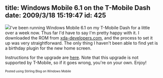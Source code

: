 title: Windows Mobile 6.1 on the T-Mobile Dash
date: 2009/3/18 15:19:47
id: 425
---
[![](http://www.s-church.net/journal_images/StirlingBlog/Screen03.jpg)](http://www.s-church.net/journal_images/StirlingBlog/Screen03.jpg)I've been running Windows Mobile 6.1 on my T-Mobile Dash for a little over a week now. Thus far I'd have to say I'm pretty happy with it. I downloaded the ROM from [xda-developers.com](http://www.xda-developers.com/), and the process to set it up was very straightforward. The only thing I haven't been able to find yet is a birthday plugin for the new home screen.

Instructions for the upgrade are [here](http://forum.xda-developers.com/showthread.php?t=415225). Note that this upgrade is not supported by T-Mobile, so if it goes wrong, you're on your own. Enjoy!

<font size="1">Posted using Stirling Blog on Windows Mobile